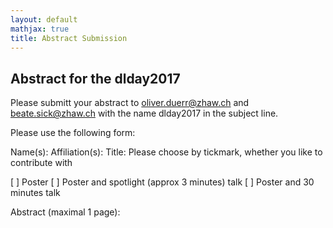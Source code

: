 ```yaml
---
layout: default
mathjax: true
title: Abstract Submission
---
```


## Abstract for the dlday2017
Please submitt your abstract to oliver.duerr@zhaw.ch and beate.sick@zhaw.ch with the name dlday2017 in the subject line.

Please use the following form:

Name(s):
Affiliation(s):
Title:
Please choose by tickmark, whether you like to contribute with

[ ] Poster
[ ] Poster and spotlight (approx 3 minutes) talk
[ ] Poster and 30 minutes talk

Abstract (maximal 1 page):


